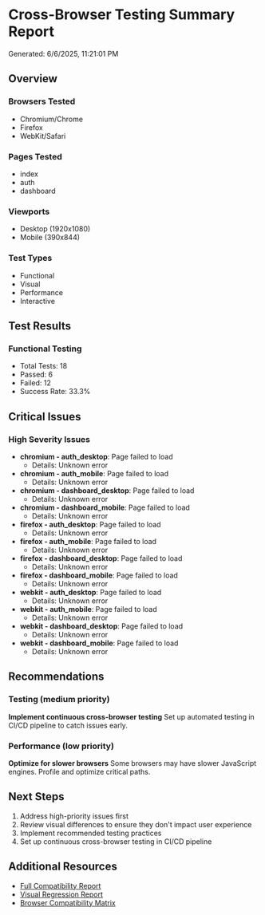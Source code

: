 # Cross-Browser Testing Summary Report

Generated: 6/6/2025, 11:21:01 PM

## Overview

### Browsers Tested
- Chromium/Chrome
- Firefox
- WebKit/Safari

### Pages Tested
- index
- auth
- dashboard

### Viewports
- Desktop (1920x1080)
- Mobile (390x844)

### Test Types
- Functional
- Visual
- Performance
- Interactive

## Test Results

### Functional Testing
- Total Tests: 18
- Passed: 6
- Failed: 12
- Success Rate: 33.3%

## Critical Issues

### High Severity Issues
- **chromium - auth_desktop**: Page failed to load
  - Details: Unknown error
- **chromium - auth_mobile**: Page failed to load
  - Details: Unknown error
- **chromium - dashboard_desktop**: Page failed to load
  - Details: Unknown error
- **chromium - dashboard_mobile**: Page failed to load
  - Details: Unknown error
- **firefox - auth_desktop**: Page failed to load
  - Details: Unknown error
- **firefox - auth_mobile**: Page failed to load
  - Details: Unknown error
- **firefox - dashboard_desktop**: Page failed to load
  - Details: Unknown error
- **firefox - dashboard_mobile**: Page failed to load
  - Details: Unknown error
- **webkit - auth_desktop**: Page failed to load
  - Details: Unknown error
- **webkit - auth_mobile**: Page failed to load
  - Details: Unknown error
- **webkit - dashboard_desktop**: Page failed to load
  - Details: Unknown error
- **webkit - dashboard_mobile**: Page failed to load
  - Details: Unknown error

## Recommendations

### Testing (medium priority)
**Implement continuous cross-browser testing**
Set up automated testing in CI/CD pipeline to catch issues early.

### Performance (low priority)
**Optimize for slower browsers**
Some browsers may have slower JavaScript engines. Profile and optimize critical paths.


## Next Steps

1. Address high-priority issues first
2. Review visual differences to ensure they don't impact user experience
3. Implement recommended testing practices
4. Set up continuous cross-browser testing in CI/CD pipeline

## Additional Resources

- [Full Compatibility Report](cross-browser-results/compatibility-report.html)
- [Visual Regression Report](visual-regression/report.html)
- [Browser Compatibility Matrix](cross-browser-results/browser-compatibility-matrix.html)

